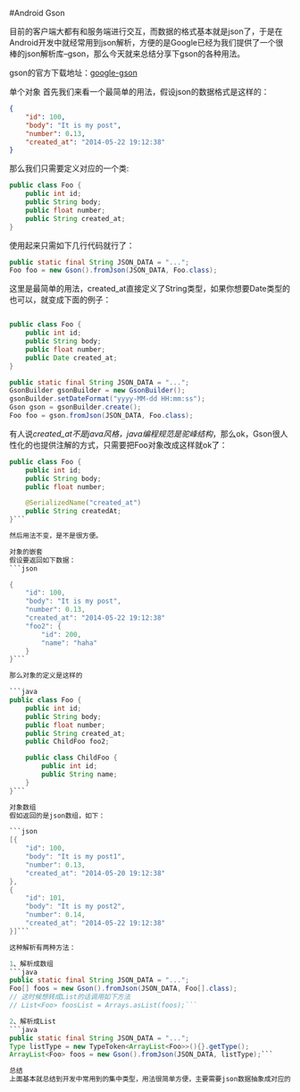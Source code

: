 
#Android Gson

目前的客户端大都有和服务端进行交互，而数据的格式基本就是json了，于是在Android开发中就经常用到json解析，方便的是Google已经为我们提供了一个很棒的json解析库–gson，那么今天就来总结分享下gson的各种用法。

gson的官方下载地址：[google-gson](https://code.google.com/p/google-gson/)

单个对象
首先我们来看一个最简单的用法，假设json的数据格式是这样的：

```json
{
    "id": 100,
    "body": "It is my post",
    "number": 0.13,
    "created_at": "2014-05-22 19:12:38"
}
```

那么我们只需要定义对应的一个类:

```java
public class Foo {
    public int id;
    public String body;
    public float number;
    public String created_at;
}
```

使用起来只需如下几行代码就行了：

```JAVA
public static final String JSON_DATA = "...";
Foo foo = new Gson().fromJson(JSON_DATA, Foo.class);
```

这里是最简单的用法，created_at直接定义了String类型，如果你想要Date类型的也可以，就变成下面的例子：
```java

public class Foo {
    public int id;
    public String body;
    public float number;
    public Date created_at;
}

public static final String JSON_DATA = "...";
GsonBuilder gsonBuilder = new GsonBuilder();
gsonBuilder.setDateFormat("yyyy-MM-dd HH:mm:ss");
Gson gson = gsonBuilder.create();
Foo foo = gson.fromJson(JSON_DATA, Foo.class);
```

有人说*created_at不是java风格，java编程规范是驼峰结构*，那么ok，Gson很人性化的也提供注解的方式，只需要把Foo对象改成这样就ok了：

```java
public class Foo {
    public int id;
    public String body;
    public float number;

    @SerializedName("created_at")
    public String createdAt;
}```

然后用法不变，是不是很方便。

对象的嵌套
假设要返回如下数据：
```json

{
    "id": 100,
    "body": "It is my post",
    "number": 0.13,
    "created_at": "2014-05-22 19:12:38"
    "foo2": {
        "id": 200,
        "name": "haha"
    }
}```

那么对象的定义是这样的

```java
public class Foo {
    public int id;
    public String body;
    public float number;
    public String created_at;
    public ChildFoo foo2;

    public class ChildFoo {
        public int id;
        public String name;
    }
}```

对象数组
假如返回的是json数组，如下：

```json
[{
    "id": 100,
    "body": "It is my post1",
    "number": 0.13,
    "created_at": "2014-05-20 19:12:38"
},
{
    "id": 101,
    "body": "It is my post2",
    "number": 0.14,
    "created_at": "2014-05-22 19:12:38"
}]```

这种解析有两种方法：

1、解析成数组
```java
public static final String JSON_DATA = "...";
Foo[] foos = new Gson().fromJson(JSON_DATA, Foo[].class);
// 这时候想转成List的话调用如下方法
// List<Foo> foosList = Arrays.asList(foos);```

2、解析成List
```java
public static final String JSON_DATA = "...";
Type listType = new TypeToken<ArrayList<Foo>>(){}.getType();
ArrayList<Foo> foos = new Gson().fromJson(JSON_DATA, listType);```

总结
上面基本就总结到开发中常用到的集中类型，用法很简单方便，主要需要json数据抽象成对应的数据模型就ok了。不过阿里也有一套自己的开源json解析库–FastJson，据说性能更佳，但是实际应用中感觉Gson的解析已经相当快了，而且更习惯用Google官方的东西，所以对FastJson没有怎么研究，以后有时间使用体验一下。

